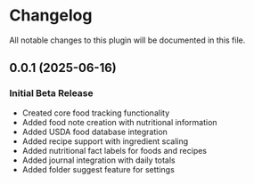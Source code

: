 # Changelog
All notable changes to this plugin will be documented in this file.

## 0.0.1 (2025-06-16)

### Initial Beta Release
- Created core food tracking functionality
- Added food note creation with nutritional information
- Added USDA food database integration
- Added recipe support with ingredient scaling
- Added nutritional fact labels for foods and recipes
- Added journal integration with daily totals
- Added folder suggest feature for settings
